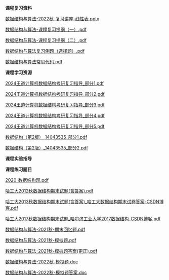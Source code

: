 <!-- tabs:start -->
**课程复习资料**

[数据结构与算法-2022秋-复习讲座-线性表.pptx](https://raw.gitmirror.com/HIT-OpenCS/CS_Courses/main/公共课程/数据结构与算法/课程复习资料/数据结构与算法-2022秋-复习讲座-线性表.pptx)

[数据结构与算法-课程复习提纲（一）.pdf](https://raw.gitmirror.com/HIT-OpenCS/CS_Courses/main/公共课程/数据结构与算法/课程复习资料/数据结构与算法-课程复习提纲（一）.pdf)

[数据结构与算法-课程复习提纲（二）.pdf](https://raw.gitmirror.com/HIT-OpenCS/CS_Courses/main/公共课程/数据结构与算法/课程复习资料/数据结构与算法-课程复习提纲（二）.pdf)

[数据结构与算法复习例题（选择题）.pdf](https://raw.gitmirror.com/HIT-OpenCS/CS_Courses/main/公共课程/数据结构与算法/课程复习资料/数据结构与算法复习例题（选择题）.pdf)

[数据结构与算法常见代码.pdf](https://raw.gitmirror.com/HIT-OpenCS/CS_Courses/main/公共课程/数据结构与算法/课程复习资料/数据结构与算法常见代码.pdf)

**课程学习资源**

[2024王道计算机数据结构考研复习指导_部分1.pdf](https://raw.gitmirror.com/HIT-OpenCS/CS_Courses/main/公共课程/数据结构与算法/课程学习资源/2024王道计算机数据结构考研复习指导_部分1.pdf)

[2024王道计算机数据结构考研复习指导_部分2.pdf](https://raw.gitmirror.com/HIT-OpenCS/CS_Courses/main/公共课程/数据结构与算法/课程学习资源/2024王道计算机数据结构考研复习指导_部分2.pdf)

[2024王道计算机数据结构考研复习指导_部分3.pdf](https://raw.gitmirror.com/HIT-OpenCS/CS_Courses/main/公共课程/数据结构与算法/课程学习资源/2024王道计算机数据结构考研复习指导_部分3.pdf)

[2024王道计算机数据结构考研复习指导_部分4.pdf](https://raw.gitmirror.com/HIT-OpenCS/CS_Courses/main/公共课程/数据结构与算法/课程学习资源/2024王道计算机数据结构考研复习指导_部分4.pdf)

[2024王道计算机数据结构考研复习指导_部分5.pdf](https://raw.gitmirror.com/HIT-OpenCS/CS_Courses/main/公共课程/数据结构与算法/课程学习资源/2024王道计算机数据结构考研复习指导_部分5.pdf)

[数据结构（第2版）_14043535_部分1.pdf](https://raw.gitmirror.com/HIT-OpenCS/CS_Courses/main/公共课程/数据结构与算法/课程学习资源/数据结构（第2版）_14043535_部分1.pdf)

[数据结构（第2版）_14043535_部分2.pdf](https://raw.gitmirror.com/HIT-OpenCS/CS_Courses/main/公共课程/数据结构与算法/课程学习资源/数据结构（第2版）_14043535_部分2.pdf)

**课程实验指导**

**课程练习题目**

[2020_数据结构题.pdf](https://raw.gitmirror.com/HIT-OpenCS/CS_Courses/main/公共课程/数据结构与算法/课程练习题目/2020_数据结构题.pdf)

[哈工大2012秋数据结构期末试题(含答案).pdf](https://raw.gitmirror.com/HIT-OpenCS/CS_Courses/main/公共课程/数据结构与算法/课程练习题目/哈工大2012秋数据结构期末试题(含答案).pdf)

[哈工大2013秋数据结构期末试题(含答案)_哈工大数据结构期末试卷答案-CSDN博客.pdf](https://raw.gitmirror.com/HIT-OpenCS/CS_Courses/main/公共课程/数据结构与算法/课程练习题目/哈工大2013秋数据结构期末试题(含答案)_哈工大数据结构期末试卷答案-CSDN博客.pdf)

[哈工大2017秋数据结构期末试题_哈尔滨工业大学2017数据结构-CSDN博客.pdf](https://raw.gitmirror.com/HIT-OpenCS/CS_Courses/main/公共课程/数据结构与算法/课程练习题目/哈工大2017秋数据结构期末试题_哈尔滨工业大学2017数据结构-CSDN博客.pdf)

[数据结构与算法-2021秋-期末回忆题.pdf](https://raw.gitmirror.com/HIT-OpenCS/CS_Courses/main/公共课程/数据结构与算法/课程练习题目/数据结构与算法-2021秋-期末回忆题.pdf)

[数据结构与算法-2021秋-模拟题.pdf](https://raw.gitmirror.com/HIT-OpenCS/CS_Courses/main/公共课程/数据结构与算法/课程练习题目/数据结构与算法-2021秋-模拟题.pdf)

[数据结构与算法-2021秋-模拟题答案(更正).pdf](https://raw.gitmirror.com/HIT-OpenCS/CS_Courses/main/公共课程/数据结构与算法/课程练习题目/数据结构与算法-2021秋-模拟题答案(更正).pdf)

[数据结构与算法-2022秋-模拟题.doc](https://raw.gitmirror.com/HIT-OpenCS/CS_Courses/main/公共课程/数据结构与算法/课程练习题目/数据结构与算法-2022秋-模拟题.doc)

[数据结构与算法-2022秋-模拟题答案.doc](https://raw.gitmirror.com/HIT-OpenCS/CS_Courses/main/公共课程/数据结构与算法/课程练习题目/数据结构与算法-2022秋-模拟题答案.doc)

<!-- tabs:end -->